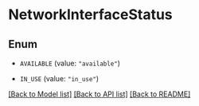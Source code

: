 # NetworkInterfaceStatus

## Enum


* `AVAILABLE` (value: `"available"`)

* `IN_USE` (value: `"in_use"`)


[[Back to Model list]](../README.md#documentation-for-models) [[Back to API list]](../README.md#documentation-for-api-endpoints) [[Back to README]](../README.md)


